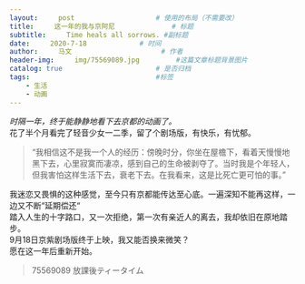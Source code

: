 ```yaml
---
layout:     post                    # 使用的布局（不需要改）
title:     这一年的我与京阿尼              # 标题 
subtitle:     Time heals all sorrows. #副标题
date:     2020-7-18             # 时间
author:     马文                      # 作者
header-img:     img/75569089.jpg         #这篇文章标题背景图片
catalog: true                       # 是否归档
tags:                               #标签
    - 生活
    - 动画
---
```


*时隔一年，终于能静静地看下去京都的动画了。*    
花了半个月看完了轻音少女一二季，留了个剧场版，有快乐，有忧郁。  
>“我相信这不是我一个人的经历：傍晚时分，你坐在屋檐下，看着天慢慢地黑下去，心里寂寞而凄凉，感到自己的生命被剥夺了。当时我是个年轻人，但我害怕这样生活下去，衰老下去。在我看来，这是比死亡更可怕的事。”

我迷恋又畏惧的这种感觉，至今只有京都能传达至心底。一遍深知不能再这样，一边又不断“延期偿还“  
踏入人生的十字路口，又一次拒绝，第一次有亲近人的离去，我却依旧在原地踏步。  
9月18日京紫剧场版终于上映，我又能否换来微笑？  
愿在这一年后重新开始。  

>75569089 放課後ティータイム